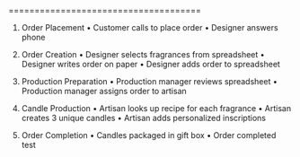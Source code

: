 
=====================================
1. Order Placement
   • Customer calls to place order
   • Designer answers phone

2. Order Creation
   • Designer selects fragrances from spreadsheet
   • Designer writes order on paper
   • Designer adds order to spreadsheet

3. Production Preparation
   • Production manager reviews spreadsheet
   • Production manager assigns order to artisan

4. Candle Production
   • Artisan looks up recipe for each fragrance
   • Artisan creates 3 unique candles
   • Artisan adds personalized inscriptions

5. Order Completion
   • Candles packaged in gift box
   • Order completed
   test
